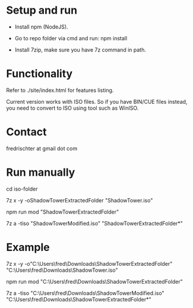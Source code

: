 # Setup and run

- Install npm (NodeJS).

- Go to repo folder via cmd and run:
npm install

- Install 7zip, make sure you have 7z command in path.

# Functionality

Refer to ./site/index.html for features listing.

Current version works with ISO files. So if you have BIN/CUE files instead, you need to convert to ISO using tool such as WinISO.

# Contact

fredrischter at gmail dot com

# Run manually

cd iso-folder

7z x -y -oShadowTowerExtractedFolder "ShadowTower.iso"

npm run mod "ShadowTowerExtractedFolder"

7z a -tiso "ShadowTowerModified.iso" "ShadowTowerExtractedFolder\*"

# Example

7z x -y -o"C:\Users\fred\Downloads\ShadowTowerExtractedFolder" "C:\Users\fred\Downloads\ShadowTower.iso"

npm run mod "C:\Users\fred\Downloads\ShadowTowerExtractedFolder"

7z a -tiso "C:\Users\fred\Downloads\ShadowTowerModified.iso" "C:\Users\fred\Downloads\ShadowTowerExtractedFolder\*"
